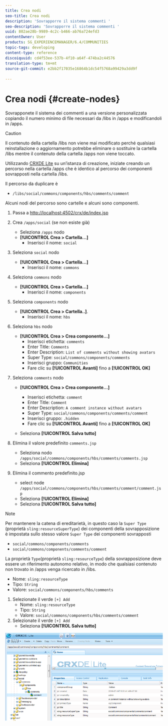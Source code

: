 ```yaml
---
title: Crea nodi
seo-title: Crea nodi
description: 'Sovrapporre il sistema commenti '
seo-description: 'Sovrapporre il sistema commenti '
uuid: 802ae28b-9989-4c2c-b466-ab76a724efd3
contentOwner: User
products: SG_EXPERIENCEMANAGER/6.4/COMMUNITIES
topic-tags: developing
content-type: reference
discoiquuid: cd4f53ee-537b-4f10-a64f-474ba2c44576
translation-type: tm+mt
source-git-commit: e2bb2f17035e16864b1dc54f5768a99429a3dd9f

---
```



# Crea nodi {#create-nodes}

Sovrapponete il sistema dei commenti a una versione personalizzata copiando il numero minimo di file necessari da /libs in /apps e modificandoli in /apps.

>[!CAUTION]
>
>Il contenuto della cartella /libs non viene mai modificato perché qualsiasi reinstallazione o aggiornamento potrebbe eliminare o sostituire la cartella /libs mentre il contenuto della cartella /apps non viene toccato.

Utilizzando [CRXDE Lite](../../help/sites-developing/developing-with-crxde-lite.md) su un’istanza di creazione, iniziate creando un percorso nella cartella /apps che è identico al percorso dei componenti sovrapposti nella cartella /libs.

Il percorso da duplicare è

* `/libs/social/commons/components/hbs/comments/comment`

Alcuni nodi del percorso sono cartelle e alcuni sono componenti.

1. Passa a [http://localhost:4502/crx/de/index.jsp](http://localhost:4502/crx/de/index.jsp)
1. Crea `/apps/social` (se non esiste già)
   * Seleziona `/apps` nodo
   * **[!UICONTROL Crea > Cartella...]**
      * Inserisci il nome: `social`
1. Seleziona `social` nodo
   * **[!UICONTROL Crea > Cartella...]**
      * Inserisci il nome: `commons`
1. Seleziona `commons` nodo
   * **[!UICONTROL Crea > Cartella...]**
      * Inserisci il nome: `components`
1. Seleziona `components` nodo
   * **[!UICONTROL Crea > Cartella..]**.
      * Inserisci il nome: `hbs`
1. Seleziona `hbs` nodo
   * **[!UICONTROL Crea > Crea componente...]**
      * Inserisci etichetta: `comments`
      * Enter Title: `Comments`
      * Enter Description: `List of comments without showing avatars`
      * Super Type: `social/commons/components/comments`
      * Inserisci gruppo: `Communities`
      * Fare clic su **[!UICONTROL Avanti]** fino a **[!UICONTROL OK]**
1. Seleziona `comments` nodo

   * **[!UICONTROL Crea > Crea componente...]**

      * Inserisci etichetta: `comment`
      * Enter Title: `Comment`
      * Enter Description: `A comment instance without avatars`
      * Super Type: `social/commons/components/comments/comment`
      * Inserisci gruppo: `.hidden`
      * Fare clic su **[!UICONTROL Avanti]** fino a **[!UICONTROL OK]**
   * Seleziona **[!UICONTROL Salva tutto]**
1. Elimina il valore predefinito `comments.jsp`
   * Seleziona nodo `/apps/social/commons/components/hbs/comments/comments.jsp`
   * Seleziona **[!UICONTROL Elimina]**
1. Elimina il commento predefinito.jsp
   * select node `/apps/social/commons/components/hbs/comments/comment/comment.jsp`
   * Seleziona **[!UICONTROL Elimina]**
   * Seleziona **[!UICONTROL Salva tutto]**

>[!NOTE]
>
>Per mantenere la catena di ereditarietà, in questo caso la `Super Type` (proprietà `sling:resourceSuperType`) dei componenti della sovrapposizione è impostata sullo stesso valore `Super Type` dei componenti sovrapposti
>
>* `social/commons/components/comments`
>* `social/commons/components/comments/comment`
>



La proprietà `Type`(proprietà `sling:resourceType`) della sovrapposizione deve essere un riferimento autonomo relativo, in modo che qualsiasi contenuto non trovato in /apps venga ricercato in /libs.
* Nome: `sling:resourceType`
* Tipo: `String`
* Valore: `social/commons/components/hbs/comments`

1. Selezionate il verde `[+] Add`
   * Nome: `sling:resourceType`
   * Tipo: `String`
   * Valore: `social/commons/components/hbs/comments/comment`
1. Selezionate il verde `[+] Add`
   * Seleziona **[!UICONTROL Salva tutto]**

![chlimage_1-4](assets/chlimage_1-4.png)

